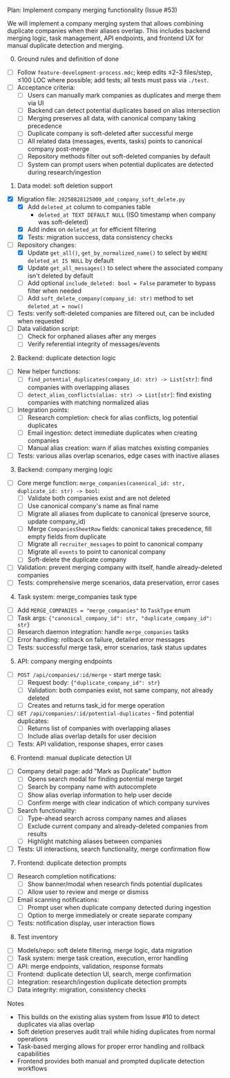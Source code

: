 Plan: Implement company merging functionality (Issue #53)

We will implement a company merging system that allows combining duplicate companies when their aliases overlap. This includes backend merging logic, task management, API endpoints, and frontend UX for manual duplicate detection and merging.

0. Ground rules and definition of done

- [ ] Follow `feature-development-process.mdc`; keep edits ≤2–3 files/step, ≤100 LOC where possible; add tests; all tests must pass via `./test`.
- [ ] Acceptance criteria:
  - [ ] Users can manually mark companies as duplicates and merge them via UI
  - [ ] Backend can detect potential duplicates based on alias intersection
  - [ ] Merging preserves all data, with canonical company taking precedence
  - [ ] Duplicate company is soft-deleted after successful merge
  - [ ] All related data (messages, events, tasks) points to canonical company post-merge
  - [ ] Repository methods filter out soft-deleted companies by default
  - [ ] System can prompt users when potential duplicates are detected during research/ingestion

1. Data model: soft deletion support


- [x] Migration file: `20250828125000_add_company_soft_delete.py`
    - [x] Add `deleted_at` column to companies table
         - `deleted_at TEXT DEFAULT NULL` (ISO timestamp when company was soft-deleted)
    - [x] Add index on `deleted_at` for efficient filtering
    - [x] Tests: migration success, data consistency checks
- [ ] Repository changes:
  - [x] Update `get_all()`, `get_by_normalized_name()` to select by `WHERE deleted_at IS NULL` by default
  - [x] Update `get_all_messages()` to select where the associated company isn't deleted by default
  - [ ] Add optional `include_deleted: bool = False` parameter to bypass filter when needed
  - [ ] Add `soft_delete_company(company_id: str)` method to set `deleted_at = now()`
- [ ] Tests: verify soft-deleted companies are filtered out, can be included when requested
- [ ] Data validation script:
  - [ ] Check for orphaned aliases after any merges
  - [ ] Verify referential integrity of messages/events

2. Backend: duplicate detection logic

- [ ] New helper functions:
  - [ ] `find_potential_duplicates(company_id: str) -> List[str]`: find companies with overlapping aliases
  - [ ] `detect_alias_conflicts(alias: str) -> List[str]`: find existing companies with matching normalized alias
- [ ] Integration points:
  - [ ] Research completion: check for alias conflicts, log potential duplicates
  - [ ] Email ingestion: detect immediate duplicates when creating companies
  - [ ] Manual alias creation: warn if alias matches existing companies
- [ ] Tests: various alias overlap scenarios, edge cases with inactive aliases

3. Backend: company merging logic

- [ ] Core merge function: `merge_companies(canonical_id: str, duplicate_id: str) -> bool`:
  - [ ] Validate both companies exist and are not deleted
  - [ ] Use canonical company's name as final name
  - [ ] Migrate all aliases from duplicate to canonical (preserve source, update company_id)
  - [ ] Merge `CompaniesSheetRow` fields: canonical takes precedence, fill empty fields from duplicate
  - [ ] Migrate all `recruiter_messages` to point to canonical company
  - [ ] Migrate all `events` to point to canonical company  
  - [ ] Soft-delete the duplicate company
- [ ] Validation: prevent merging company with itself, handle already-deleted companies
- [ ] Tests: comprehensive merge scenarios, data preservation, error cases

4. Task system: merge_companies task type

- [ ] Add `MERGE_COMPANIES = "merge_companies"` to `TaskType` enum
- [ ] Task args: `{"canonical_company_id": str, "duplicate_company_id": str}`
- [ ] Research daemon integration: handle `merge_companies` tasks
- [ ] Error handling: rollback on failure, detailed error messages
- [ ] Tests: successful merge task, error scenarios, task status updates

5. API: company merging endpoints

- [ ] `POST /api/companies/:id/merge` - start merge task:
  - [ ] Request body: `{"duplicate_company_id": str}`
  - [ ] Validation: both companies exist, not same company, not already deleted
  - [ ] Creates and returns task_id for merge operation
- [ ] `GET /api/companies/:id/potential-duplicates` - find potential duplicates:
  - [ ] Returns list of companies with overlapping aliases
  - [ ] Include alias overlap details for user decision
- [ ] Tests: API validation, response shapes, error cases

6. Frontend: manual duplicate detection UI

- [ ] Company detail page: add "Mark as Duplicate" button
  - [ ] Opens search modal for finding potential merge target
  - [ ] Search by company name with autocomplete
  - [ ] Show alias overlap information to help user decide
  - [ ] Confirm merge with clear indication of which company survives
- [ ] Search functionality:
  - [ ] Type-ahead search across company names and aliases
  - [ ] Exclude current company and already-deleted companies from results
  - [ ] Highlight matching aliases between companies
- [ ] Tests: UI interactions, search functionality, merge confirmation flow

7. Frontend: duplicate detection prompts

- [ ] Research completion notifications:
  - [ ] Show banner/modal when research finds potential duplicates
  - [ ] Allow user to review and merge or dismiss
- [ ] Email scanning notifications:
  - [ ] Prompt user when duplicate company detected during ingestion
  - [ ] Option to merge immediately or create separate company
- [ ] Tests: notification display, user interaction flows

8. Test inventory

- [ ] Models/repo: soft delete filtering, merge logic, data migration
- [ ] Task system: merge task creation, execution, error handling  
- [ ] API: merge endpoints, validation, response formats
- [ ] Frontend: duplicate detection UI, search, merge confirmation
- [ ] Integration: research/ingestion duplicate detection prompts
- [ ] Data integrity: migration, consistency checks

Notes

- This builds on the existing alias system from Issue #10 to detect duplicates via alias overlap
- Soft deletion preserves audit trail while hiding duplicates from normal operations
- Task-based merging allows for proper error handling and rollback capabilities
- Frontend provides both manual and prompted duplicate detection workflows
